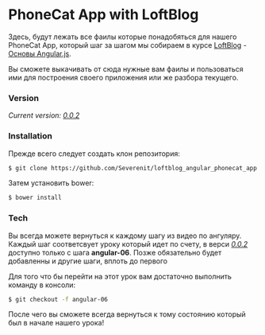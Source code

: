 # PhoneCat App with LoftBlog
Здесь, будут лежать все фаилы которые понадобяться для нашего PhoneCat App, который шаг за шагом мы собираем в курсе [LoftBlog](http://www.youtube.com/user/loftblog) - [Основы Angular.js](http://www.youtube.com/playlist?list=PLY4rE9dstrJxWEX3fCPjFpmcnoU_3GRWW).

Вы сможете выкачивать от сюда нужные вам фаилы и пользоваться ими для построения своего приложения или же разбора текущего.

### Version
*Current version: [0.0.2]()*

### Installation

Прежде всего следует создать клон репозитория:

```sh
$ git clone https://github.com/Severenit/loftblog_angular_phonecat_app
```
Затем установить bower:
```sh
$ bower install
```
### Tech
Вы всегда можете вернуться к каждому шагу из видео по ангуляру. Каждый шаг соответсвует уроку который идет по счету, в верси *[0.0.2]()* доступно только с шага **angular-06**. Позже обязательно будет добавленны и другие шаги, вплоть до первого

Для того что бы перейти на этот урок вам достаточно выполнить команду в консоли:
```sh
$ git checkout -f angular-06
```
После чего вы сможете всегда вернуться к тому состоянию который был в начале нашего урока!